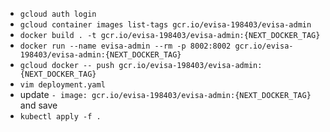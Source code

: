 - `gcloud auth login`
- `gcloud container images list-tags gcr.io/evisa-198403/evisa-admin`
- `docker build . -t gcr.io/evisa-198403/evisa-admin:{NEXT_DOCKER_TAG}`
- `docker run --name evisa-admin --rm -p 8002:8002 gcr.io/evisa-198403/evisa-admin:{NEXT_DOCKER_TAG}`
- `gcloud docker -- push gcr.io/evisa-198403/evisa-admin:{NEXT_DOCKER_TAG}`
- `vim deployment.yaml`
- update `- image: gcr.io/evisa-198403/evisa-admin:{NEXT_DOCKER_TAG}` and save
- `kubectl apply -f .`
